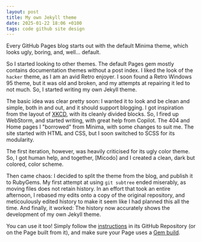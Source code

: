 ```yaml
---
layout: post
title: My own Jekyll theme
date: 2025-01-22 18:06 +0100
tags: code github site design
---
```


Every GitHub Pages blog starts out with the default Minima theme, which looks ugly, boring, and, well... default.

So I started looking to other themes. The default Pages gem mostly contains documentation themes without a post index. I liked the look of the `hacker` theme, as I am an avid Retro enjoyer. I soon found a Retro Windows 95 theme, but it was old and broken, and my attempts at repairing it led to not much. So, I started writing my own Jekyll theme.

The basic idea was clear pretty soon: I wanted it to look and be clean and simple, both in and out, and it should support blogging. I got inspiration from the layout of [XKCD], with its cleanly divided blocks. So, I fired up WebStorm, and started writing, with great help from Copilot. The 404 and Home pages I "borrowed" from Minima, with some changes to suit me. The site started with HTML and CSS, but I soon switched to SCSS for its modularity.

The first iteration, however, was heavily criticised for its ugly color theme. So, I got human help, and together, [Micodo] and I created a clean, dark but colored, color scheme.

Then came chaos: I decided to split the theme from the blog, and publish it to RubyGems. My first attempt at using `git subtree` ended miserably, as moving files does not retain history. In an effort that took an entire afternoon, I rebased my edits onto a copy of the original repository, and meticoulously edited history to make it seem like I had planned this all the time. And finally, it worked: The history now accurately shows the development of my own Jekyll theme.

You can use it too! Simply follow the [instructions] in its GitHub Repository (or on the Page built from it), and make sure your Page uses a [Gem build].
	
[XKCD]: https://xkcd.com
[instructions]: https://libewa.xyz/jekyll-glass
[Gem build]: https://jekyllrb.com/docs/continuous-integration/github-actions/